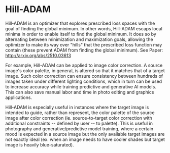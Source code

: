 # Hill-ADAM
Hill-ADAM is an optimizer that explores prescribed loss spaces with the goal of finding the global minimum. In other words, Hill-ADAM escaps local minima in order to enable itself to find the global minimum. It does so by alternating between minimization and maximization goals, allowing the optimizer to make its way over "hills" that the prescribed loss function may contain (these prevent ADAM from finding the global minimum). See Paper: http://arxiv.org/abs/2510.03613


For example, Hill-ADAM can be applied to image color correction. A source image's color palette, in general, is altered so that it matches that of a target image. Such color correction can ensure consistency between hundreds of images taken under different lighting conditions, which in turn can be used to increase accuracy while training predictive and generative AI models. This can also save manual labor and time in photo editing and graphics applications. 

Hill-ADAM is especially useful in instances where the target image is intended to guide, rather than represent, the color palette of the source image after color correction (ie. source-to-target color correction with additional constraints -- defined by user -- to palette). This is useful in photography and generative/predictive model training, where a certain mood is expected in a source image but the only available target images are not exactly ideal (ex. when an image needs to have cooler shades but target image is heavily blue-saturated).

